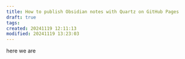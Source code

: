 ```yaml
---
title: How to publish Obsidian notes with Quartz on GitHub Pages
draft: true
tags:
created: 20241119 12:11:13
modified: 20241119 13:23:03
---
```

 here we are 
